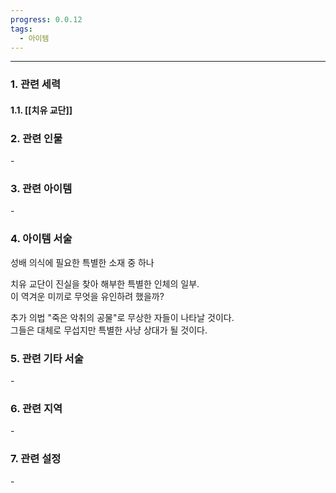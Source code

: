 ```yaml
---
progress: 0.0.12
tags:
  - 아이템
---
```

---
### 1. 관련 세력 
#### 1.1. [[치유 교단]]

### 2. 관련 인물
\-

### 3. 관련 아이템
\-


### 4. 아이템 서술
성배 의식에 필요한 특별한 소재 중 하나  
  
치유 교단이 진실을 찾아 해부한 특별한 인체의 일부.  
이 역겨운 미끼로 무엇을 유인하려 했을까?  
  
추가 의법 "죽은 악취의 공물"로 무상한 자들이 나타날 것이다.  
그들은 대체로 무섭지만 특별한 사냥 상대가 될 것이다.

### 5. 관련 기타 서술
\-

### 6. 관련 지역
\-
### 7. 관련 설정
\-